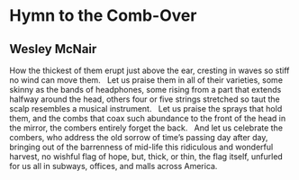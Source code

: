 # Hymn to the Comb-Over
## Wesley McNair
How the thickest of them erupt just
above the ear, cresting in waves so stiff
no wind can move them.   Let us praise them
in all of their varieties, some skinny
as the bands of headphones, some rising
from a part that extends halfway around
the head, others four or five strings
stretched so taut the scalp resembles
a musical instrument.   Let us praise the sprays
that hold them, and the combs that coax
such abundance to the front of the head
in the mirror, the combers entirely forget
the back.   And let us celebrate the combers,
who address the old sorrow of time’s passing
day after day, bringing out of the barrenness
of mid-life this ridiculous and wonderful
harvest, no wishful flag of hope, but, thick,
or thin, the flag itself, unfurled for us all
in subways, offices, and malls across America.
